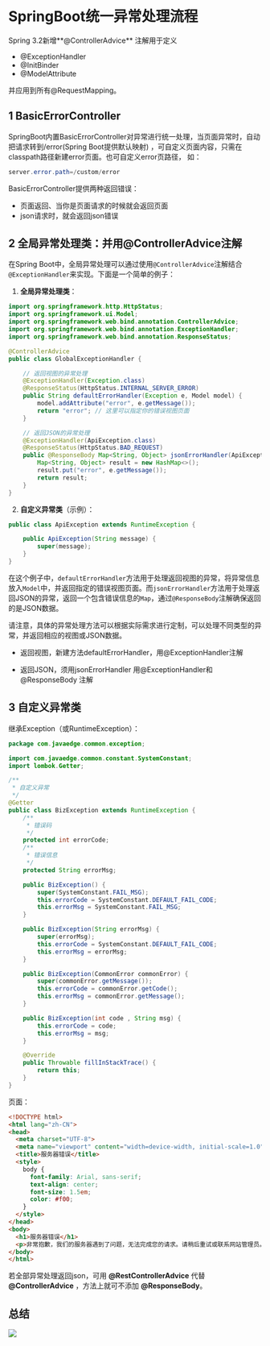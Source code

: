 # SpringBoot统一异常处理流程

Spring 3.2新增**@ControllerAdvice** 注解用于定义

- @ExceptionHandler
- @InitBinder
- @ModelAttribute

并应用到所有@RequestMapping。

## 1 BasicErrorController

SpringBoot内置BasicErrorController对异常进行统一处理，当页面异常时，自动把请求转到/error(Spring Boot提供默认映射) ，可自定义页面内容，只需在classpath路径新建error页面。也可自定义error页路径， 如：

```java
server.error.path=/custom/error
```

BasicErrorController提供两种返回错误：

- 页面返回、当你是页面请求的时候就会返回页面
- json请求时，就会返回json错误

## 2  全局异常处理类：并用@ControllerAdvice注解

在Spring Boot中，全局异常处理可以通过使用`@ControllerAdvice`注解结合`@ExceptionHandler`来实现。下面是一个简单的例子：

1. **全局异常处理类**：

```java
import org.springframework.http.HttpStatus;
import org.springframework.ui.Model;
import org.springframework.web.bind.annotation.ControllerAdvice;
import org.springframework.web.bind.annotation.ExceptionHandler;
import org.springframework.web.bind.annotation.ResponseStatus;

@ControllerAdvice
public class GlobalExceptionHandler {

    // 返回视图的异常处理
    @ExceptionHandler(Exception.class)
    @ResponseStatus(HttpStatus.INTERNAL_SERVER_ERROR)
    public String defaultErrorHandler(Exception e, Model model) {
        model.addAttribute("error", e.getMessage());
        return "error"; // 这里可以指定你的错误视图页面
    }

    // 返回JSON的异常处理
    @ExceptionHandler(ApiException.class)
    @ResponseStatus(HttpStatus.BAD_REQUEST)
    public @ResponseBody Map<String, Object> jsonErrorHandler(ApiException e) {
        Map<String, Object> result = new HashMap<>();
        result.put("error", e.getMessage());
        return result;
    }
}
```

2. **自定义异常类**（示例）：

```java
public class ApiException extends RuntimeException {

    public ApiException(String message) {
        super(message);
    }
}
```

在这个例子中，`defaultErrorHandler`方法用于处理返回视图的异常，将异常信息放入`Model`中，并返回指定的错误视图页面。而`jsonErrorHandler`方法用于处理返回JSON的异常，返回一个包含错误信息的`Map`，通过`@ResponseBody`注解确保返回的是JSON数据。

请注意，具体的异常处理方法可以根据实际需求进行定制，可以处理不同类型的异常，并返回相应的视图或JSON数据。

- 返回视图，新建方法defaultErrorHandler，用@ExceptionHandler注解

- 返回JSON，须用jsonErrorHandler 用@ExceptionHandler和@ResponseBody 注解

## 3 自定义异常类

继承Exception（或RuntimeException）：

```java
package com.javaedge.common.exception;

import com.javaedge.common.constant.SystemConstant;
import lombok.Getter;

/**
 * 自定义异常
 */
@Getter
public class BizException extends RuntimeException {
    /**
     * 错误码
     */
    protected int errorCode;
    /**
     * 错误信息
     */
    protected String errorMsg;

    public BizException() {
        super(SystemConstant.FAIL_MSG);
        this.errorCode = SystemConstant.DEFAULT_FAIL_CODE;
        this.errorMsg = SystemConstant.FAIL_MSG;
    }

    public BizException(String errorMsg) {
        super(errorMsg);
        this.errorCode = SystemConstant.DEFAULT_FAIL_CODE;
        this.errorMsg = errorMsg;
    }

    public BizException(CommonError commonError) {
        super(commonError.getMessage());
        this.errorCode = commonError.getCode();
        this.errorMsg = commonError.getMessage();
    }

    public BizException(int code , String msg) {
        this.errorCode = code;
        this.errorMsg = msg;
    }

    @Override
    public Throwable fillInStackTrace() {
        return this;
    }
}

```

页面：

```html
<!DOCTYPE html>
<html lang="zh-CN">
<head>
  <meta charset="UTF-8">
  <meta name="viewport" content="width=device-width, initial-scale=1.0">
  <title>服务器错误</title>
  <style>
    body {
      font-family: Arial, sans-serif;
      text-align: center;
      font-size: 1.5em;
      color: #f00;
    }
  </style>
</head>
<body>
  <h1>服务器错误</h1>
  <p>非常抱歉，我们的服务器遇到了问题，无法完成您的请求。请稍后重试或联系网站管理员。</p>
</body>
</html>
```

若全部异常处理返回json，可用 **@RestControllerAdvice** 代替 **@ControllerAdvice** ，方法上就可不添加 **@ResponseBody**。

## 总结



![](https://my-img.javaedge.com.cn/javaedge-blog/2024/06/71b47b0bb2e31669aad13aaa924f17b8.png)